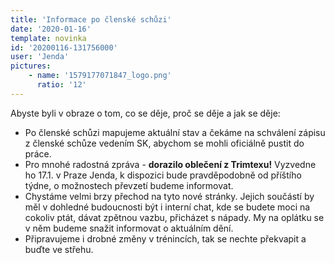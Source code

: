 ```yaml
---
title: 'Informace po členské schůzi'
date: '2020-01-16'
template: novinka
id: '20200116-131756000'
user: 'Jenda'
pictures:
    - name: '1579177071847_logo.png'
      ratio: '12'
---
```

Abyste byli v obraze o tom, co se děje, proč se děje a jak se děje:
* Po členské schůzi mapujeme aktuální stav a čekáme na schválení zápisu z členské schůze vedením SK, abychom se mohli oficiálně pustit do práce.
* Pro mnohé radostná zpráva - **dorazilo oblečení z Trimtexu!**
Vyzvedne ho 17.1. v Praze Jenda, k dispozici bude pravděpodobně od příštího týdne, o možnostech převzetí budeme informovat.
* Chystáme velmi brzy přechod na tyto nové stránky. Jejich součástí by měl v dohledné budoucnosti být i interní chat, kde se budete moci na cokoliv ptát, dávat zpětnou vazbu, přicházet s nápady. My na oplátku se v něm budeme snažit informovat o aktuálním dění.
* Připravujeme i drobné změny v trénincích, tak se nechte překvapit a buďte ve střehu.
